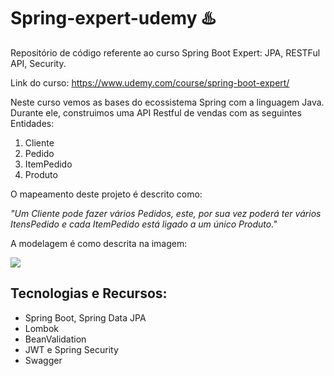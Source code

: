 # Spring-expert-udemy :hotsprings:
Repositório de código referente ao curso Spring Boot Expert: JPA, RESTFul API, Security.

Link do curso: https://www.udemy.com/course/spring-boot-expert/


Neste curso vemos as bases do ecossistema Spring com a linguagem Java. Durante ele, construimos uma API Restful de vendas com as seguintes Entidades:

1. Cliente
2. Pedido
3. ItemPedido
4. Produto

O mapeamento deste projeto é descrito como:

_"Um Cliente pode fazer vários Pedidos, este, por sua vez poderá ter vários ItensPedido e cada ItemPedido está ligado a um único Produto."_

A modelagem é como descrita na imagem:

![](https://github.com/mateusjose98/spring-expert-udemy/blob/main/screenshot.png)

##  Tecnologias e Recursos:

 - Spring Boot, Spring Data JPA
 - Lombok
 - BeanValidation
 - JWT e Spring Security
 - Swagger
